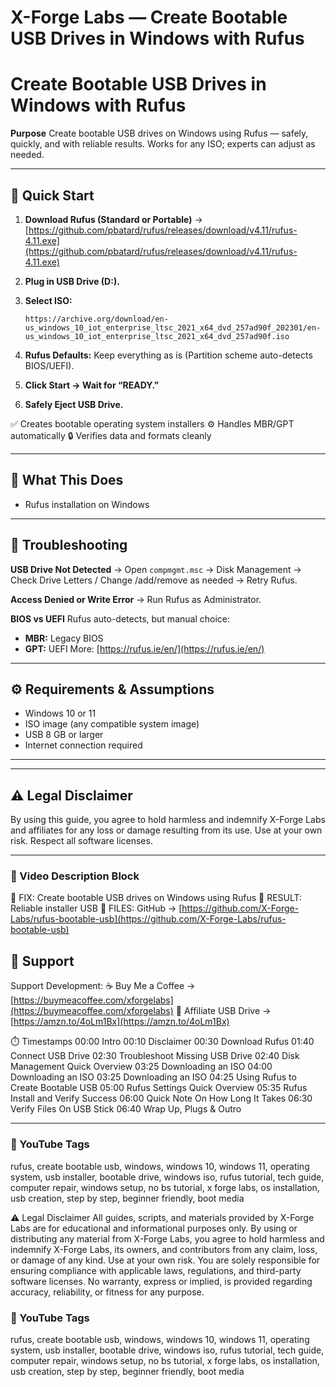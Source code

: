 # X-Forge Labs — Create Bootable USB Drives in Windows with Rufus

# Create Bootable USB Drives in Windows with Rufus

**Purpose**
Create bootable USB drives on Windows using Rufus — safely, quickly, and with reliable results.
Works for any ISO; experts can adjust as needed.

---

## 🚀 Quick Start

1. **Download Rufus (Standard or Portable)** → [https://github.com/pbatard/rufus/releases/download/v4.11/rufus-4.11.exe](https://github.com/pbatard/rufus/releases/download/v4.11/rufus-4.11.exe)
2. **Plug in USB Drive (D:).**
3. **Select ISO:**

   ```
   https://archive.org/download/en-us_windows_10_iot_enterprise_ltsc_2021_x64_dvd_257ad90f_202301/en-us_windows_10_iot_enterprise_ltsc_2021_x64_dvd_257ad90f.iso
   ```
4. **Rufus Defaults:** Keep everything as is (Partition scheme auto-detects BIOS/UEFI).
5. **Click Start → Wait for “READY.”**
6. **Safely Eject USB Drive.**

✅ Creates bootable operating system installers
⚙ Handles MBR/GPT automatically
🔒 Verifies data and formats cleanly

---

## 🧠 What This Does

* Rufus installation on Windows

---

## 💾 Troubleshooting

**USB Drive Not Detected**
→ Open `compmgmt.msc` → Disk Management → Check Drive Letters / Change /add/remove as needed → Retry Rufus.

**Access Denied or Write Error**
→ Run Rufus as Administrator.

**BIOS vs UEFI**
Rufus auto-detects, but manual choice:

* **MBR:** Legacy BIOS
* **GPT:** UEFI
  More: [https://rufus.ie/en/](https://rufus.ie/en/)

---

## ⚙️ Requirements & Assumptions

* Windows 10 or 11
* ISO image (any compatible system image)
* USB 8 GB or larger
* Internet connection required

---

---

## ⚠️ Legal Disclaimer

By using this guide, you agree to hold harmless and indemnify X-Forge Labs and affiliates for any loss or damage resulting from its use. Use at your own risk. Respect all software licenses.

---

### 🎥 Video Description Block

🔧 FIX: Create bootable USB drives on Windows using Rufus
🎯 RESULT: Reliable installer USB
📂 FILES: GitHub → [https://github.com/X-Forge-Labs/rufus-bootable-usb](https://github.com/X-Forge-Labs/rufus-bootable-usb)

## 💬 Support

Support Development:
☕ Buy Me a Coffee → [https://buymeacoffee.com/xforgelabs](https://buymeacoffee.com/xforgelabs)
🛒 Affiliate USB Drive → [https://amzn.to/4oLm1Bx](https://amzn.to/4oLm1Bx)

⏱️ Timestamps
00:00 Intro
00:10 Disclaimer
00:30 Download Rufus
01:40 Connect USB Drive
02:30 Troubleshoot Missing USB Drive
02:40 Disk Management Quick Overview
03:25 Downloading an ISO
04:00 Downloading an ISO
03:25 Downloading an ISO
04:25 Using Rufus to Create Bootable USB
05:00 Rufus Settings Quick Overview
05:35 Rufus Install and Verify Success
06:00 Quick Note On How Long It Takes
06:30 Verify Files On USB Stick
06:40 Wrap Up, Plugs & Outro

---

### 🔖 YouTube Tags

rufus, create bootable usb, windows, windows 10, windows 11, operating system, usb installer, bootable drive, windows iso, rufus tutorial, tech guide, computer repair, windows setup, no bs tutorial, x forge labs, os installation, usb creation, step by step, beginner friendly, boot media


⚠️ Legal Disclaimer
All guides, scripts, and materials provided by X-Forge Labs are for educational and informational purposes only.
By using or distributing any material from X-Forge Labs, you agree to hold harmless and indemnify X-Forge Labs, its owners, and contributors from any claim, loss, or damage of any kind.
Use at your own risk.
You are solely responsible for ensuring compliance with applicable laws, regulations, and third-party software licenses.
No warranty, express or implied, is provided regarding accuracy, reliability, or fitness for any purpose.
### 🔖 YouTube Tags

rufus, create bootable usb, windows, windows 10, windows 11, operating system, usb installer, bootable drive, windows iso, rufus tutorial, tech guide, computer repair, windows setup, no bs tutorial, x forge labs, os installation, usb creation, step by step, beginner friendly, boot media
